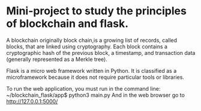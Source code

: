 # Mini-project to study the principles of blockchain and flask.

A blockchain originally block chain,is a growing list of records, called blocks, that are linked using cryptography. Each block contains a cryptographic hash of the previous block, a timestamp, and transaction data (generally represented as a Merkle tree).

Flask is a micro web framework written in Python. It is classified as a microframework because it does not require particular tools or libraries.

To run the web application, you must run in the command line:
~/blockchain_flask/app$ python3 main.py
And in the web browser go to http://127.0.0.1:5000/

